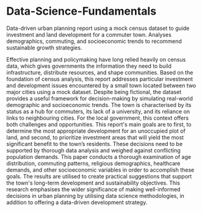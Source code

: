 # Data-Science-Fundamentals
Data-driven urban planning report using a mock census dataset to guide investment and land development for a commuter town. Analyses demographics, commuting, and socioeconomic trends to recommend sustainable growth strategies.


Effective planning and policymaking have long relied heavily on census data, which gives governments the information they need to build infrastructure, distribute resources, and shape communities. Based on the foundation of census analysis, this report addresses particular investment and development issues encountered by a small town located between two major cities using a mock dataset. Despite being fictional, the dataset provides a useful framework for decision-making by simulating real-world demographic and socioeconomic trends. The town is characterised by its status as a hub for commuters, its lack of a university, and its reliance on links to neighbouring cities. For the local government, this context offers both challenges and opportunities. This report's main goals are to first, to determine the most appropriate development for an unoccupied plot of land, and second, to prioritize investment areas that will yield the most significant benefit to the town’s residents. These decisions need to be supported by thorough data analysis and weighed against conflicting population demands. This paper conducts a thorough examination of age distribution, commuting patterns, religious demographics, healthcare demands, and other socioeconomic variables in order to accomplish these goals. The results are utilised to create practical suggestions that support the town's long-term development and sustainability objectives. This research emphasises the wider significance of making well-informed decisions in urban planning by utilising data science methodologies, in addition to offering a data-driven development strategy.
